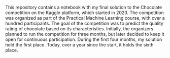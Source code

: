 This repository contains a notebook with my final solution to the Chocolate competition on the Kaggle platform, which started in 2023. The competition was organized as part of the Practical Machine Learning course, with over a hundred participants. The goal of the competition was to predict the quality rating of chocolate based on its characteristics. Initially, the organizers planned to run the competition for three months, but later decided to keep it open for continuous participation. During the first four months, my solution held the first place. Today, over a year since the start, it holds the sixth place.

